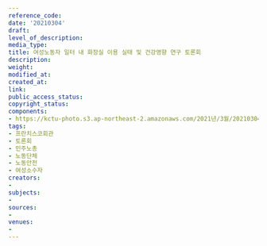 ```yaml
---
reference_code: 
date: '20210304'
draft: 
level_of_description: 
media_type: 
title: 여성노동자 일터 내 화장실 이용 실태 및 건강영향 연구 토론회
description: 
weight: 
modified_at: 
created_at: 
link: 
public_access_status: 
copyright_status: 
components:
- https://kctu-photo.s3.ap-northeast-2.amazonaws.com/2021년/3월/20210304-여성노동자+일터+내+화장실+이용+실태+및+건강영향+연구+토론회_프란치스코회관_토론회_민주노총_노동단체_노동안전_여성소수자/_1DX2736.jpg
tags:
- 프란치스코회관
- 토론회
- 민주노총
- 노동단체
- 노동안전
- 여성소수자
creators:
- 
subjects:
- 
sources:
- 
venues:
- 
---
```

